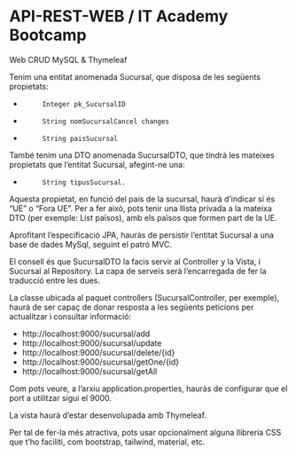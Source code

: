 # API-REST-WEB / IT Academy Bootcamp
Web CRUD MySQL &amp; Thymeleaf

Tenim una entitat anomenada Sucursal, que disposa de les següents propietats:

-          Integer pk_SucursalID
-          String nomSucursalCancel changes
-          String paisSucursal

També tenim una DTO anomenada SucursalDTO, que tindrà les mateixes propietats que l’entitat Sucursal, afegint-ne una:

-          String tipusSucursal.

Aquesta propietat, en funció del país de la sucursal, haurà d’indicar si és “UE” o “Fora UE”. Per a fer això, pots tenir una llista privada a la mateixa DTO (per exemple: List<String> països), amb els països que formen part de la UE.

Aprofitant l’especificació JPA, hauràs de persistir l’entitat Sucursal a una base de dades MySql, seguint el patró MVC.

El consell és que SucursalDTO la facis servir al Controller y la Vista, i Sucursal al Repository. La capa de serveis serà l’encarregada de fer la traducció entre les dues.

La classe ubicada al paquet controllers (SucursalController, per exemple), haurà de ser capaç de donar resposta a les següents peticions per actualitzar i consultar informació:

- http://localhost:9000/sucursal/add
- http://localhost:9000/sucursal/update
- http://localhost:9000/sucursal/delete/{id}
- http://localhost:9000/sucursal/getOne/{id}
- http://localhost:9000/sucursal/getAll

Com pots veure, a l’arxiu application.properties, hauràs de configurar que el port a utilitzar sigui el 9000.

La vista haurà d’estar desenvolupada amb Thymeleaf.

Per tal de fer-la més atractiva, pots usar opcionalment alguna llibreria CSS que t’ho faciliti, com bootstrap, tailwind, material, etc.
